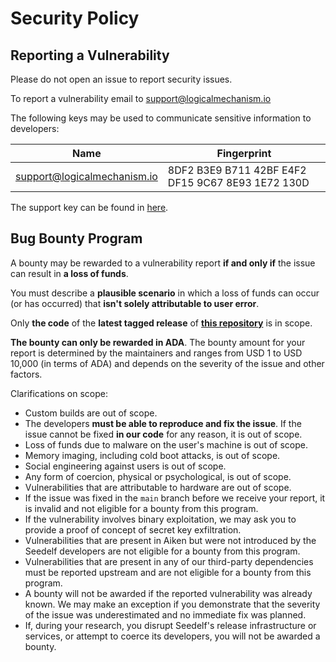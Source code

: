 # Security Policy

## Reporting a Vulnerability

Please do not open an issue to report security issues.

To report a vulnerability email to support@logicalmechanism.io

The following keys may be used to communicate sensitive information to developers:

| Name                        | Fingerprint                                       |
|-----------------------------|---------------------------------------------------|
| support@logicalmechanism.io | 8DF2 B3E9 B711 42BF E4F2 DF15 9C67 8E93 1E72 130D |

The support key can be found in [here](./support.asc).

## Bug Bounty Program

A bounty may be rewarded to a vulnerability report **if and only if** the issue can result in **a loss of funds**.

You must describe a **plausible scenario** in which a loss of funds can occur (or has occurred) that **isn't solely attributable to user error**.

Only **the code** of the **latest tagged release** of **[this repository](https://github.com/logical-mechanism/Seedelf-Wallet/)** is in scope.

**The bounty can only be rewarded in ADA**. The bounty amount for your report is determined by the maintainers and ranges from USD 1 to USD 10,000 (in terms of ADA) and depends on the severity of the issue and other factors.

Clarifications on scope:

- Custom builds are out of scope.
- The developers **must be able to reproduce and fix the issue**. If the issue cannot be fixed **in our code** for any reason, it is out of scope.
- Loss of funds due to malware on the user's machine is out of scope.
- Memory imaging, including cold boot attacks, is out of scope.
- Social engineering against users is out of scope.
- Any form of coercion, physical or psychological, is out of scope.
- Vulnerabilities that are attributable to hardware are out of scope.
- If the issue was fixed in the `main` branch before we receive your report, it is invalid and not eligible for a bounty from this program.
- If the vulnerability involves binary exploitation, we may ask you to provide a proof of concept of secret key exfiltration.
- Vulnerabilities that are present in Aiken but were not introduced by the Seedelf developers are not eligible for a bounty from this program.
- Vulnerabilities that are present in any of our third-party dependencies must be reported upstream and are not eligible for a bounty from this program.
- A bounty will not be awarded if the reported vulnerability was already known. We may make an exception if you demonstrate that the severity of the issue was underestimated and no immediate fix was planned.
- If, during your research, you disrupt Seedelf's release infrastructure or services, or attempt to coerce its developers, you will not be awarded a bounty.